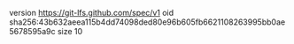 version https://git-lfs.github.com/spec/v1
oid sha256:43b632aeea115b4dd74098ded80e96b605fb6621108263995bb0ae5678595a9c
size 10
